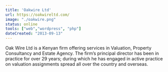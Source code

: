 ```yaml
---
title: 'Oakwire Ltd'
url: https://oakwireltd.com/
image: "./oakwire.png"
status: online
tools: ["web","wordpress", "php"]
dateCreated: "2013-09-13"
---
```


Oak Wire Ltd is a Kenyan firm offering services in Valuation, Property Consultancy and Estate Agency. The firm’s principal director has been in practice for over 29 years; during which he has engaged in active practice on valuation assignments spread all over the country and overseas.
